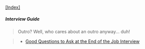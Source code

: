 [[Index]](https://github.com/anicksaha/leetcode/blob/master/index.md)

##### Interview Guide

> Outro? Well, who cares about an outro anyway... duh!

> - [Good Questions to Ask at the End of the Job Interview](https://biginterview.com/blog/2011/08/best-questions-to-ask-end-interview.html)
